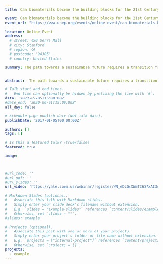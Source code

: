```yaml
---
title: Can biomaterials become the building blocks for the 21st Century?

event: Can biomaterials become the building blocks for the 21st Century?
event_url: "https://www.unep.org/events/online-event/can-biomaterials-become-building-blocks-21st-century"

location: Online Event
address:
  # street: 450 Serra Mall
  # city: Stanford
  # region: CA
  # postcode: '94305'
  # country: United States

summary: The path towards a sustainable future requires a transition from the current linear, extractive, toxic construction practices, towards circular, bio-based, renewable materials and methods. This shift has the potential to dramatically reduce the natural resource needs and carbon footprint of growing cities and infrastructure, and critical to deliver on the Glasgow Climate Pact. This UNEP & Yale CEA-hosted event offers an in-depth discussion in biomaterails and launches our most recent Biomaterials report.


abstract:  The path towards a sustainable future requires a transition from the current linear, extractive, toxic construction practices, towards circular, bio-based, renewable materials and methods. This shift has the potential to dramatically reduce the natural resource needs and carbon footprint of growing cities and infrastructure, and critical to deliver on the Glasgow Climate Pact. Construction with bio-based and biomaterials can act as carbon storage, as materials sequester CO2 emissions while growing, helping to regenerate soils in between cultures and during the life of the building. Moreover, biomaterials could positively impact human health and wellbeing, by improving indoor air quality and the thermal comfort of occupants. Bio-based and biomaterials have the potential to generate new industries and employment. Given that certain biomaterials are locally sourced or context-specific, opportunities for job creation and technological innovation would take effect at the local scale, supporting local economies and societies, while reducing the harmful impacts of large-scale material transport. Overall, Bio-based and biomaterials have the potential to directly contribute to 10 of the 17 SDGs. However, a transition to a bio-based economy must be grounded on sustainable criteria to prevent deforestation, harmful land-use change and the loss of biodiversity. Supporting policies, safeguarding mechanisms and incentives must be put in place to accelerate the uptake of sustainably sourced, circular bio-based and biomaterials, while scaling-up production. Awareness raising, capacity building and multi stakeholder collaboration are needed to develop demand, a skilled workforce for implementation, and all segments of the needed value chain.This session seeks to raise awareness of the transformational socio-economic and environmental impacts that an accelerated transition to a bio-based, circular material economy could have, particularly for the Global South. Experts from governments, academia and the private sector will discuss opportunities, challenges and best practices on their development and use, as well as strategies to accelerate their uptake.  Dr. Keena presents the UNEP-YaleCEA published Biobased Materials Report on this topic cited -  Keena, N., Duwyn J., & Dyson, A. (2020). Biomaterials Supporting the Transition to a Circular Built Environment in the Global South. Yale Center for Ecosystems + Architecture and UN Environment Programme

# Talk start and end times.
#   End time can optionally be hidden by prefixing the line with `#`.
date: '2022-05-05T15:00:00Z'
#date_end: '2030-06-01T15:00:00Z'
all_day: false

# Schedule page publish date (NOT talk date).
publishDate: '2017-01-05T00:00:00Z'

authors: []
tags: []

# Is this a featured talk? (true/false)
featured: true

image:
  


#url_code: ''
#url_pdf: ''
#url_slides: ''
url_video: 'https://yale.zoom.us/webinar/register/WN_eDzGcXWmTI6S7xAI3uE5sQ'

# Markdown Slides (optional).
#   Associate this talk with Markdown slides.
#   Simply enter your slide deck's filename without extension.
#   E.g. `slides = "example-slides"` references `content/slides/example-slides.md`.
#   Otherwise, set `slides = ""`.
#slides: example

# Projects (optional).
#   Associate this post with one or more of your projects.
#   Simply enter your project's folder or file name without extension.
#   E.g. `projects = ["internal-project"]` references `content/project/deep-learning/index.md`.
#   Otherwise, set `projects = []`.
projects:
  - example 
---
```




